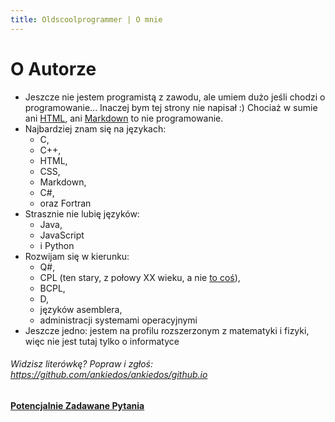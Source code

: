 ```yaml
---
title: Oldscoolprogrammer | O mnie
---
```


# O Autorze
- Jeszcze nie jestem programistą z zawodu, ale umiem dużo jeśli chodzi o programowanie... Inaczej bym tej strony nie napisał :)
Chociaż w sumie ani [HTML](https://pl.wikipedia.org/wiki/HTML), ani [Markdown](https://pl.wikipedia.org/wiki/Markdown) to nie programowanie.
- Najbardziej znam się na językach:
  - C,
  - C++,
  - HTML,
  - CSS,
  - Markdown,
  - C#,
  - oraz Fortran
- Strasznie nie lubię języków:
  - Java,
  - JavaScript
  - i Python
- Rozwijam się w kierunku:
  - Q#,
  - CPL (ten stary, z połowy XX wieku, a nie [to coś](https://cplcode.net)),
  - BCPL,
  - D,
  - języków asemblera,
  - administracji systemami operacyjnymi
- Jeszcze jedno: jestem na profilu rozszerzonym z matematyki i fizyki, więc nie jest tutaj tylko o informatyce

###### Widzisz literówkę? Popraw i zgłoś: <https://github.com/ankiedos/ankiedos/github.io>
#### [Potencjalnie Zadawane Pytania](PAQ.md)
